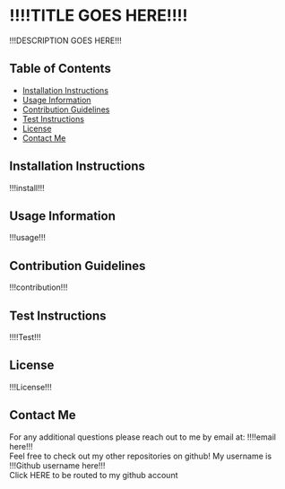 # !!!!TITLE GOES HERE!!!!

!!!DESCRIPTION GOES HERE!!!

## Table of Contents

<ul>
<li><a href="#install">Installation Instructions</a></li>
<li><a href="#usage">Usage Information</a></li>
<li><a href="#contribution">Contribution Guidelines</a></li>
<li><a href="#test-instr">Test Instructions</a></li>
<li><a href="#license">License</a></li>
<li><a href="#contactme">Contact Me</a></li>
</ul>

## Installation Instructions

!!!install!!!

<h2 id="usage">Usage Information</h2>
!!!usage!!!
<h2 id="contribution">Contribution Guidelines</h2>
!!!contribution!!!
<h2 id="test-instr">Test Instructions</h2>
!!!!Test!!!
<h2 id="license">License</h2>
!!!License!!!
<h2 id="contactme">Contact Me</h2>
For any additional questions please reach out to me by email at: !!!!email here!!!</br>
Feel free to check out my other repositories on github! My username is !!!Github username here!!!</br>
Click HERE to be routed to my github account

